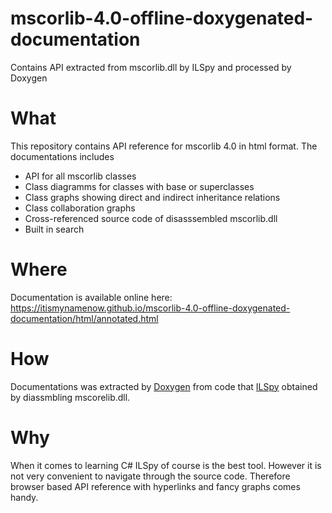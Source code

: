 # mscorlib-4.0-offline-doxygenated-documentation
Contains API extracted from mscorlib.dll by ILSpy and processed by Doxygen

# What 

This repository contains API reference for mscorlib 4.0 in html format. The documentations includes

 * API for all mscorlib classes
 * Class diagramms for classes with base or superclasses
 * Class graphs showing direct and indirect inheritance relations
 * Class collaboration graphs
 * Cross-referenced source code of disasssembled mscorlib.dll
 * Built in search 
 
# Where

Documentation is available online here: https://itismynamenow.github.io/mscorlib-4.0-offline-doxygenated-documentation/html/annotated.html

# How

Documentations was extracted by [Doxygen](http://www.doxygen.nl/) from code that [ILSpy](https://github.com/icsharpcode/ILSpy) obtained by diassmbling mscorelib.dll. 

# Why

When it comes to learning C# ILSpy of course is the best tool. However it is not very convenient to navigate through the source code. Therefore browser based API reference with hyperlinks and fancy graphs comes handy. 

